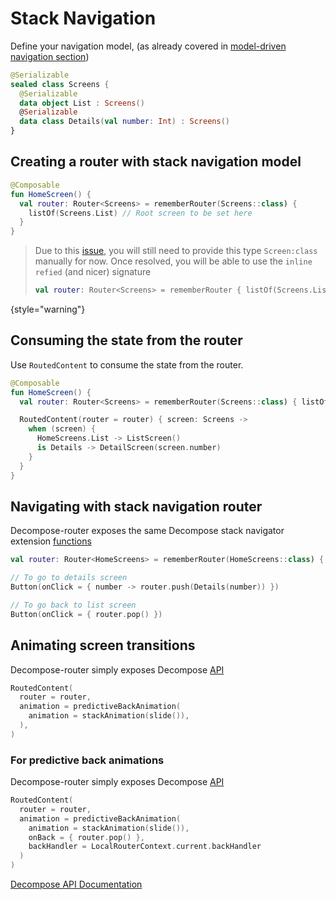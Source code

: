 # Stack Navigation

Define your navigation model, (as already covered
in [model-driven navigation section](using-decompose-router.md#model-driven-navigation))

```kotlin
@Serializable
sealed class Screens {
  @Serializable
  data object List : Screens()
  @Serializable
  data class Details(val number: Int) : Screens()
}
```

## Creating a router with stack navigation model

````kotlin
@Composable
fun HomeScreen() {
  val router: Router<Screens> = rememberRouter(Screens::class) { 
    listOf(Screens.List) // Root screen to be set here
  }
}
````

> Due to this [issue](https://github.com/JetBrains/compose-multiplatform/issues/2900), you will still need to provide this
> type `Screen:class` manually for now.
> Once resolved, you will be able to use the `inline` `refied` (and nicer) signature
> ```kotlin
> val router: Router<Screens> = rememberRouter { listOf(Screens.List) }
> ```
{style="warning"}

## Consuming the state from the router

Use `RoutedContent` to consume the state from the router.

```kotlin
@Composable
fun HomeScreen() {
  val router: Router<Screens> = rememberRouter(Screens::class) { listOf(Screens.List) }

  RoutedContent(router = router) { screen: Screens ->
    when (screen) {
      HomeScreens.List -> ListScreen()
      is Details -> DetailScreen(screen.number)
    }
  }
}
```

## Navigating with stack navigation router

Decompose-router exposes the same Decompose stack navigator extension [functions](https://arkivanov.github.io/Decompose/navigation/stack/navigation/#stacknavigator-extension-functions)


```kotlin
val router: Router<HomeScreens> = rememberRouter(HomeScreens::class) { listOf(HomeScreens.List) }

// To go to details screen
Button(onClick = { number -> router.push(Details(number)) })

// To go back to list screen
Button(onClick = { router.pop() })
```

## Animating screen transitions 

Decompose-router simply exposes Decompose [API]( https://arkivanov.github.io/Decompose/extensions/compose/#animations)
```kotlin
RoutedContent(
  router = router,
  animation = predictiveBackAnimation(
    animation = stackAnimation(slide()),
  ),
)
```

### For predictive back animations 
Decompose-router simply exposes Decompose [API]( https://arkivanov.github.io/Decompose/extensions/compose/#predictive-back-gesture)

```kotlin
RoutedContent(
  router = router,
  animation = predictiveBackAnimation(
    animation = stackAnimation(slide()),
    onBack = { router.pop() },
    backHandler = LocalRouterContext.current.backHandler
  )
)
```

<seealso style="cards">
  <category ref="external">
    <a href="https://arkivanov.github.io/Decompose">Decompose API Documentation</a>
  </category>
</seealso>
